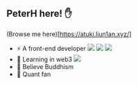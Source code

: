 ## PeterH here! ✋
(Browse me here)[https://atuki.liun1an.xyz/]
- ⚡ A front-end developer ![](https://img.shields.io/badge/react-brightgreen) ![](https://img.shields.io/badge/ts-blue) ![](https://img.shields.io/badge/taro-informational) 
- 🌱 Learning in web3 ![](https://img.shields.io/badge/rust-red)
- 🤔 Believe Buddhism
- 🌱 Quant fan




<!--
**LiuN1an/LiuN1an** is a ✨ _special_ ✨ repository because its `README.md` (this file) appears on your GitHub profile.

Here are some ideas to get you started:

- 🔭 I’m currently working on ...
- 🌱 I’m currently learning ...
- 👯 I’m looking to collaborate on ...
- 🤔 I’m looking for help with ...
- 💬 Ask me about ...
- 📫 How to reach me: ...
- 😄 Pronouns: ...
- ⚡ Fun fact: ...
-->
